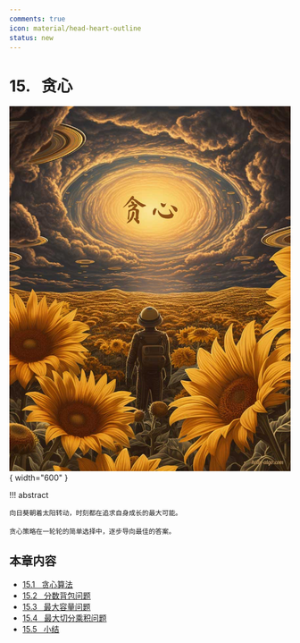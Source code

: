 ```yaml
---
comments: true
icon: material/head-heart-outline
status: new
---
```


# 15. &nbsp; 贪心

<div class="center-table" markdown>

![贪心](../assets/covers/chapter_greedy.jpg){ width="600" }

</div>

!!! abstract

    向日葵朝着太阳转动，时刻都在追求自身成长的最大可能。

    贪心策略在一轮轮的简单选择中，逐步导向最佳的答案。

## 本章内容

- [15.1 &nbsp; 贪心算法](https://www.hello-algo.com/chapter_greedy/greedy_algorithm/)
- [15.2 &nbsp; 分数背包问题](https://www.hello-algo.com/chapter_greedy/fractional_knapsack_problem/)
- [15.3 &nbsp; 最大容量问题](https://www.hello-algo.com/chapter_greedy/max_capacity_problem/)
- [15.4 &nbsp; 最大切分乘积问题](https://www.hello-algo.com/chapter_greedy/max_product_cutting_problem/)
- [15.5 &nbsp; 小结](https://www.hello-algo.com/chapter_greedy/summary/)
